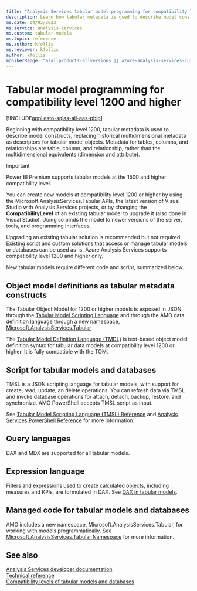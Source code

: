 ```yaml
---
title: "Analysis Services tabular model programming for compatibility level 1200 | Microsoft Docs"
description: Learn how tabular metadata is used to describe model constructs beginning with compatibility level 1200.
ms.date: 04/03/2023
ms.service: analysis-services
ms.custom: tabular-models
ms.topic: reference
ms.author: kfollis
ms.reviewer: kfollis
author: kfollis
monikerRange: "asallproducts-allversions || azure-analysis-services-current || power-bi-premium-current || >= sql-analysis-services-2016"
---
```

# Tabular model programming for compatibility level 1200 and higher

[!INCLUDE[appliesto-sqlas-all-aas-pbip](../includes/appliesto-sqlas-all-aas-pbip.md)]

Beginning with compatibility level 1200, tabular metadata is used to describe model constructs, replacing historical multidimensional metadata as descriptors for tabular model objects. Metadata for tables, columns, and relationships are table, column, and relationship, rather than the multidimensional equivalents (dimension and attribute).  

> [!IMPORTANT]
> Power BI Premium supports tabular models at the 1500 and higher compatibility level.
  
You can create new models at compatibility level 1200 or higher by using the Microsoft.AnalysisServices.Tabular APIs, the latest version of Visual Studio with Analysis Services projects, or by changing the **CompatibilityLevel** of an existing tabular model to upgrade it (also done in Visual Studio). Doing so binds the model to newer versions of the server, tools, and programming interfaces.
  
Upgrading an existing tabular solution is recommended but not required. Existing script and custom solutions that access or manage tabular models or databases can be used as-is. Azure Analysis Services supports compatibility level 1200 and higher only.
  
New tabular models require different code and script, summarized below.  
  
## Object model definitions as tabular metadata constructs

The Tabular Object Model for 1200 or higher models is exposed in JSON through the [Tabular Model Scripting Language](../tmsl/tabular-model-scripting-language-tmsl-reference.md) and through the AMO data definition language through a new namespace, [Microsoft.AnalysisServices.Tabular](/dotnet/api/microsoft.analysisservices.tabular)

The [Tabular Model Definition Language (TMDL)](../tmdl/tmdl-overview.md) is text-based object model definition syntax for tabular data models at compatibility level 1200 or higher. It is fully compatible with the TOM.

## Script for tabular models and databases

 TMSL is a JSON scripting language for tabular models, with support for create, read, update, an delete operations. You can refresh data via TMSL and invoke database operations for attach, detach, backup, restore, and synchronize. AMO PowerShell accepts TMSL script as input.  
  
 See [Tabular Model Scripting Language &#40;TMSL&#41; Reference](../tmsl/tabular-model-scripting-language-tmsl-reference.md) and [Analysis Services PowerShell Reference](../../analysis-services/powershell/analysis-services-powershell-reference.md) for more information.  
  
## Query languages

 DAX and MDX are supported for all tabular models.  
  
## Expression language

 Filters and expressions used to create calculated objects, including measures and KPIs, are formulated in DAX. See [DAX in tabular models](../../analysis-services/tabular-models/understanding-dax-in-tabular-models-ssas-tabular.md).  
  
## Managed code for tabular models and databases

 AMO includes a new namespace, Microsoft.AnalysisServices.Tabular, for working with models programmatically. See [Microsoft.AnalysisServices.Tabular Namespace](/dotnet/api/microsoft.analysisservices.tabular) for more information.  
  
## See also

 [Analysis Services developer documentation](../../analysis-services/analysis-services-developer-documentation.md)  
 [Technical reference](../../analysis-services/powershell/analysis-services-powershell-reference.md)  
 [Compatibility levels of tabular models and databases](../../analysis-services/tabular-models/tabular-model-programming-for-compatibility-levels-1050-through-1103.md)  

